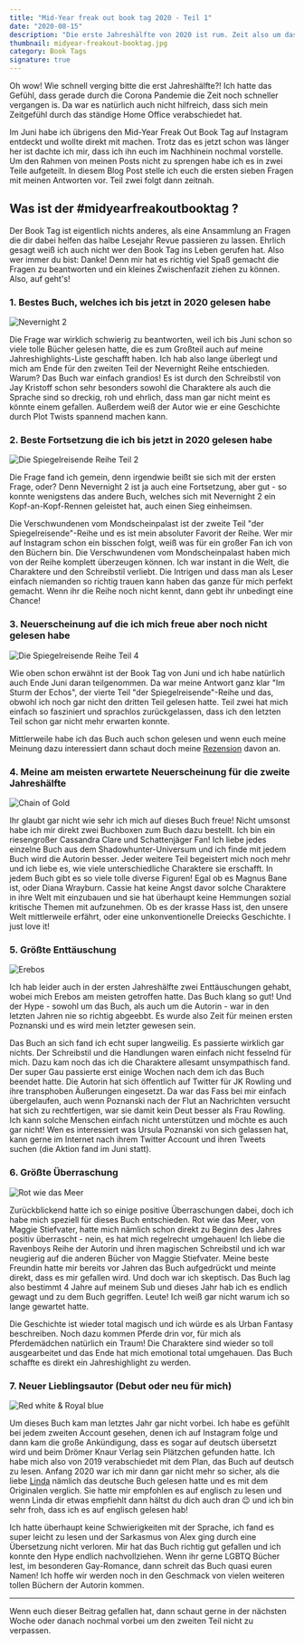 ```yaml
---
title: "Mid-Year freak out book tag 2020 - Teil 1"
date: "2020-08-15"
description: "Die erste Jahreshälfte von 2020 ist rum. Zeit also um das Jahr Revue passieren zu lassen, zu sehen wie weit ich bis jetzt mit meinem Lesejahr bin und mit euch einige meiner Highlights zu teilen. Um den Rahmen des Posts nicht zu sprengen habe ich es in zwei Teile aufgeteilt."
thumbnail: midyear-freakout-booktag.jpg
category: Book Tags
signature: true
---
```


Oh wow! Wie schnell verging bitte die erst Jahreshälfte?! Ich hatte das Gefühl, dass gerade durch die Corona Pandemie die Zeit noch schneller vergangen is. Da war es natürlich auch nicht hilfreich, dass sich mein Zeitgefühl durch das ständige Home Office verabschiedet hat.  

Im Juni habe ich übrigens den Mid-Year Freak Out Book Tag auf Instagram entdeckt und wollte direkt mit machen. Trotz das es jetzt schon was länger her ist dachte ich mir, dass ich ihn euch im Nachhinein nochmal vorstelle. Um den Rahmen  von meinen Posts nicht zu sprengen habe ich es in zwei Teile aufgeteilt. In diesem Blog Post stelle ich euch die ersten sieben Fragen mit meinen Antworten vor. Teil zwei folgt dann zeitnah.

## Was ist der #midyearfreakoutbooktag ?

Der Book Tag ist eigentlich nichts anderes, als eine Ansammlung an Fragen die dir dabei helfen das halbe Lesejahr Revue passieren zu lassen. Ehrlich gesagt weiß ich auch nicht wer den Book Tag ins Leben gerufen hat. Also wer immer du bist: Danke! Denn mir hat es richtig viel Spaß gemacht die Fragen zu beantworten und ein kleines Zwischenfazit ziehen zu können. Also, auf geht's!

### 1. Bestes Buch, welches ich bis jetzt in 2020 gelesen habe

![Nevernight 2](./nevernight2.jpg "Nevernight - Das Spiel")

Die Frage war wirklich schwierig zu beantworten, weil ich bis Juni schon so viele tolle Bücher gelesen hatte, die es zum Großteil auch auf meine Jahreshighlights-Liste geschafft haben. Ich hab also lange überlegt und mich am Ende für den zweiten Teil der Nevernight Reihe entschieden. Warum? Das Buch war einfach grandios! Es ist durch den Schreibstil von Jay Kristoff schon sehr besonders sowohl die Charaktere als auch die Sprache sind so dreckig, roh und ehrlich, dass man gar nicht meint es könnte einem gefallen. Außerdem weiß der Autor wie er eine Geschichte durch Plot Twists spannend machen kann.

### 2. Beste Fortsetzung die ich bis jetzt in 2020 gelesen habe

![Die Spiegelreisende Reihe Teil 2](./spiegelreisende2.jpg "Die Verschwundenen vom Mondscheinpalast")

Die Frage fand ich gemein, denn irgendwie beißt sie sich mit der ersten Frage, oder? Denn Nevernight 2 ist ja auch eine Fortsetzung, aber gut - so konnte wenigstens das andere Buch, welches sich mit Nevernight 2 ein Kopf-an-Kopf-Rennen geleistet hat, auch einen Sieg einheimsen.

Die Verschwundenen vom Mondscheinpalast ist der zweite Teil "der Spiegelreisende"-Reihe und es ist mein absoluter Favorit der Reihe. Wer mir auf Instagram schon ein bisschen folgt, weiß was für ein großer Fan ich von den Büchern bin. Die Verschwundenen vom Mondscheinpalast haben mich von der Reihe komplett überzeugen können. Ich war instant in die Welt, die Charaktere und den Schreibstil verliebt. Die Intrigen und dass man als Leser einfach niemanden so richtig trauen kann haben das ganze für mich perfekt gemacht. Wenn ihr die Reihe noch nicht kennt, dann gebt ihr unbedingt eine Chance!

### 3. Neuerscheinung auf die ich mich freue aber noch nicht gelesen habe

![Die Spiegelreisende Reihe Teil 4](./sturm-der-echos.jpg "Im Sturm der Echos")

Wie oben schon erwähnt ist der Book Tag von Juni und ich habe natürlich auch Ende Juni daran teilgenommen. Da war meine Antwort ganz klar "Im Sturm der Echos", der vierte Teil "der Spiegelreisende"-Reihe und das, obwohl ich noch gar nicht den dritten Teil gelesen hatte. Teil zwei hat mich einfach so fasziniert und sprachlos zurückgelassen, dass ich den letzten Teil schon gar nicht mehr erwarten konnte.

Mittlerweile habe ich das Buch auch schon gelesen und wenn euch meine Meinung dazu interessiert dann schaut doch meine [Rezension](/sturm-der-echos-rezension/) davon an.

### 4. Meine am meisten erwartete Neuerscheinung für die zweite Jahreshälfte

![Chain of Gold](./chain-of-gold.jpeg "Chain of Gold - die letzten Stunden")

Ihr glaubt gar nicht wie sehr ich mich auf dieses Buch freue! Nicht umsonst habe ich mir direkt zwei Buchboxen zum Buch dazu bestellt. Ich bin ein riesengroßer Cassandra Clare und Schattenjäger Fan! Ich liebe jedes einzelne Buch aus dem Shadowhunter-Universum und ich finde mit jedem Buch wird die Autorin besser. Jeder weitere Teil begeistert mich noch mehr und ich liebe es, wie viele unterschiedliche Charaktere sie erschafft. In jedem Buch gibt es so viele tolle diverse Figuren! Egal ob es Magnus Bane ist, oder Diana Wrayburn.  Cassie hat keine Angst davor solche Charaktere in ihre Welt mit einzubauen und sie hat überhaupt keine Hemmungen sozial kritische Themen mit aufzunehmen. Ob es der krasse Hass ist, den unsere Welt mittlerweile erfährt, oder eine unkonventionelle Dreiecks Geschichte. I just love it!

### 5. Größte Enttäuschung

![Erebos](./erebos.jpg "Erebos von Ursula Poznanski")

Ich hab leider auch in der ersten Jahreshälfte zwei Enttäuschungen gehabt, wobei mich Erebos am meisten getroffen hatte. Das Buch klang so gut! Und der Hype - sowohl um das Buch, als auch um die Autorin - war in den letzten Jahren nie so richtig abgeebbt. Es wurde also Zeit für meinen ersten Poznanski und es wird mein letzter gewesen sein.

Das Buch an sich fand ich echt super langweilig. Es passierte wirklich gar nichts. Der Schreibstil und die Handlungen waren einfach nicht fesselnd für mich. Dazu kam noch das ich die Charaktere allesamt unsympathisch fand. Der super Gau passierte erst einige Wochen nach dem ich das Buch beendet hatte. Die Autorin hat sich öffentlich auf Twitter für JK Rowling und ihre transphoben Äußerungen eingesetzt. Da war das Fass bei mir einfach übergelaufen, auch wenn Poznanski nach der Flut an Nachrichten versucht hat sich zu rechtfertigen, war sie damit kein Deut besser als Frau Rowling. Ich kann solche Menschen einfach nicht unterstützen und möchte es auch gar nicht! Wen es interessiert was Ursula Poznanski von sich gelassen hat, kann gerne im Internet nach ihrem Twitter Account und ihren Tweets suchen (die Aktion fand im Juni statt).

### 6. Größte Überraschung

![Rot wie das Meer](./rot-wie-das-meer.jpg "Rot wie das Meer von Maggie Stiefvater")

Zurückblickend hatte ich so einige positive Überraschungen dabei, doch ich habe mich speziell für dieses Buch entschieden. Rot wie das Meer, von Maggie Stiefvater, hatte mich nämlich schon direkt zu Beginn des Jahres positiv überrascht - nein, es hat mich regelrecht umgehauen! Ich liebe die Ravenboys Reihe der Autorin und ihren magischen Schreibstil und ich war neugierig auf die anderen Bücher von Maggie Stiefvater. Meine beste Freundin hatte mir bereits vor Jahren das Buch aufgedrückt und meinte direkt, dass es mir gefallen wird. Und doch war ich skeptisch. Das Buch lag also bestimmt 4 Jahre auf meinem Sub und dieses Jahr hab ich es endlich gewagt und zu dem Buch gegriffen. Leute! Ich weiß gar nicht warum ich so lange gewartet hatte.

Die Geschichte ist wieder total magisch und ich würde es als Urban Fantasy beschreiben. Noch dazu kommen Pferde drin vor, für mich als Pferdemädchen natürlich ein Traum! Die Charaktere sind wieder so toll ausgearbeitet und das Ende hat mich emotional total umgehauen. Das Buch schaffte es  direkt ein Jahreshighlight zu werden.

### 7. Neuer Lieblingsautor (Debut oder neu für mich)

![Red white & Royal blue](./rwrb.jpg "Red white & Royal blue von Casey McQuinston")

Um dieses Buch kam man letztes Jahr gar nicht vorbei. Ich habe es gefühlt bei jedem zweiten Account gesehen, denen ich auf Instagram folge und dann kam die große Ankündigung, dass es sogar auf deutsch übersetzt wird und beim Drömer Knaur Verlag sein Plätzchen gefunden hatte. Ich habe mich also von 2019 verabschiedet mit dem Plan, das Buch auf deutsch zu lesen. Anfang 2020 war ich mir dann gar nicht mehr so sicher, als die liebe [Linda](https://www.instagram.com/linnliestundlabert/) nämlich das deutsche Buch gelesen hatte und es mit dem Originalen verglich. Sie hatte mir empfohlen es auf englisch zu lesen und wenn Linda dir etwas empfiehlt dann hältst du dich auch dran 😉 und ich bin sehr froh, dass ich es auf englisch gelesen hab!

Ich hatte überhaupt keine Schwierigkeiten mit der Sprache, ich fand es super leicht zu lesen und der Sarkasmus von Alex ging durch eine Übersetzung nicht verloren. Mir hat das Buch richtig gut gefallen und ich konnte den Hype endlich nachvollziehen. Wenn ihr gerne LGBTQ Bücher lest, im besonderen Gay-Romance, dann schreit das Buch quasi euren Namen! Ich hoffe wir werden noch in den Geschmack von vielen weiteren tollen Büchern der Autorin kommen.

*** 

Wenn euch dieser Beitrag gefallen hat, dann schaut gerne in der nächsten Woche oder danach nochmal vorbei um den zweiten Teil nicht zu verpassen.